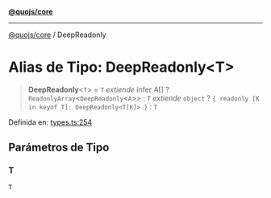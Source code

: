 [**@quojs/core**](../README.md)

***

[@quojs/core](../README.md) / DeepReadonly

# Alias de Tipo: DeepReadonly\<T\>

> **DeepReadonly**\<`T`\> = `T` *extiende* infer A[] ? `ReadonlyArray`\<`DeepReadonly`\<`A`\>\> : `T` *extiende* `object` ? `{ readonly [K in keyof T]: DeepReadonly<T[K]> }` : `T`

Definida en: [types.ts:254](https://github.com/quojs/quojs/blob/77e60321cd9a639207281caa83e9258935b2bfc1/packages/core/src/types.ts#L254)

## Parámetros de Tipo

### T

`T`
